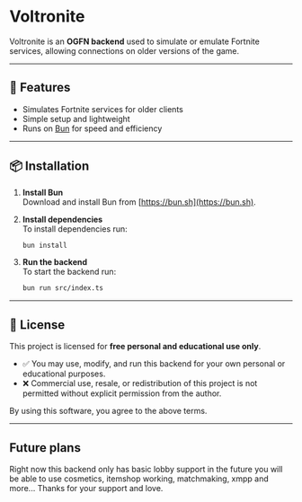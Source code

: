 # Voltronite

Voltronite is an **OGFN backend** used to simulate or emulate Fortnite services, allowing connections on older versions of the game.

---

## 🚀 Features

- Simulates Fortnite services for older clients
- Simple setup and lightweight
- Runs on [Bun](https://bun.sh) for speed and efficiency

---

## 📦 Installation

1. **Install Bun**  
   Download and install Bun from [https://bun.sh](https://bun.sh).

2. **Install dependencies**  
   To install dependencies run:
   ```bash
   bun install
   ```
3. **Run the backend**  
   To start the backend run:
   ```bash
   bun run src/index.ts
   ```

---

## 📜 License

This project is licensed for **free personal and educational use only**.

- ✅ You may use, modify, and run this backend for your own personal or educational purposes.
- ❌ Commercial use, resale, or redistribution of this project is not permitted without explicit permission from the author.

By using this software, you agree to the above terms.

---

## Future plans

Right now this backend only has basic lobby support in the future you will be able to use cosmetics, itemshop working, matchmaking, xmpp and more... Thanks for your support and love.
